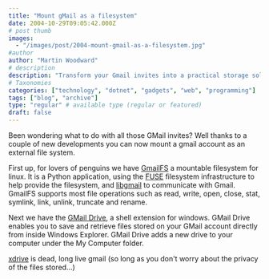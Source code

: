 ```yaml
---
title: "Mount gMail as a filesystem"
date: 2004-10-29T09:05:42.000Z
# post thumb
images:
  - "/images/post/2004-mount-gmail-as-a-filesystem.jpg"
#author
author: "Martin Woodward"
# description
description: "Transform your Gmail invites into a practical storage solution by mounting your Gmail account as a filesystem on Linux or Windows."
# Taxonomies
categories: ["technology", "dotnet", "gadgets", "web", "programming"]
tags: ["blog", "archive"]
type: "regular" # available type (regular or featured)
draft: false
---
```

Been wondering what to do with all those GMail invites?  Well thanks to a couple of new developments you can now mount a gmail account as an external file system.

First up, for lovers of penguins we have [GmailFS](http://richard.jones.name/google-hacks/gmail-filesystem/gmail-filesystem.html) a mountable filesystem for linux. It is a Python application, using the [FUSE](http://sourceforge.net/projects/fuse/) filesystem infrastructure to help provide the filesystem, and [libgmail](http://libgmail.sourceforge.net/) to communicate with Gmail.  GmailFS supports most file operations such as read, write, open, close, stat, symlink, link, unlink, truncate and rename.

Next we have the [GMail Drive](http://www.viksoe.dk/code/gmail.htm), a shell extension for windows.  GMail Drive enables you to save and retrieve files stored on your GMail account directly from inside Windows Explorer. GMail Drive adds a new drive to your computer under the My Computer folder.

[xdrive](http://www.freedrive.com/) is dead, long live gmail (so long as you don't worry about the privacy of the files stored...)